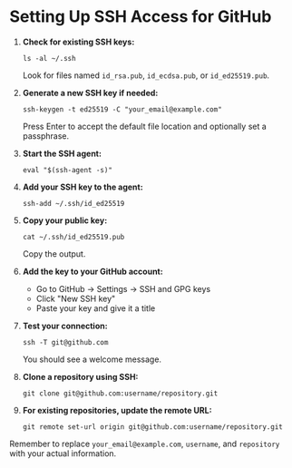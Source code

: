 # Setting Up SSH Access for GitHub

1. **Check for existing SSH keys:**
   ```
   ls -al ~/.ssh
   ```
   Look for files named `id_rsa.pub`, `id_ecdsa.pub`, or `id_ed25519.pub`.

2. **Generate a new SSH key if needed:**
   ```
   ssh-keygen -t ed25519 -C "your_email@example.com"
   ```
   Press Enter to accept the default file location and optionally set a passphrase.

3. **Start the SSH agent:**
   ```
   eval "$(ssh-agent -s)"
   ```

4. **Add your SSH key to the agent:**
   ```
   ssh-add ~/.ssh/id_ed25519
   ```

5. **Copy your public key:**
   ```
   cat ~/.ssh/id_ed25519.pub
   ```
   Copy the output.

6. **Add the key to your GitHub account:**
   - Go to GitHub → Settings → SSH and GPG keys
   - Click "New SSH key"
   - Paste your key and give it a title

7. **Test your connection:**
   ```
   ssh -T git@github.com
   ```
   You should see a welcome message.

8. **Clone a repository using SSH:**
   ```
   git clone git@github.com:username/repository.git
   ```

9. **For existing repositories, update the remote URL:**
   ```
   git remote set-url origin git@github.com:username/repository.git
   ```

Remember to replace `your_email@example.com`, `username`, and `repository` with your actual information.
